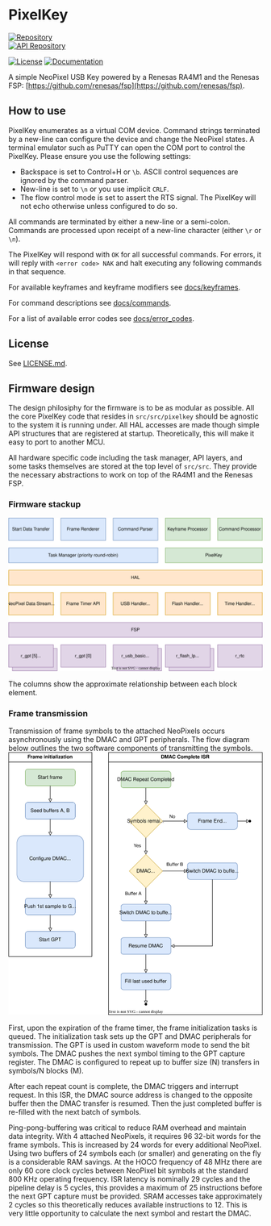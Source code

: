 # PixelKey
[![Repository](https://img.shields.io/static/v1?style=social&logo=github&message=jprofeta/pixelkey&label=Repo)](https://github.com/jprofeta/pixelkey)
<br/>[![API Repository](https://img.shields.io/static/v1?style=social&logo=github&message=jprofeta/pixelkey-python&label=API%20Repo)](https://github.com/jprofeta/pixelkey-python)

[![License](https://img.shields.io/badge/license-BSD_3--Clause-blue.svg)](https://opensource.org/licenses/BSD-3-Clause)
[![Documentation](https://img.shields.io/badge/docs-GitHub_Pages-informational)](https://jprofeta.github.io/pixelkey)

A simple NeoPixel USB Key powered by a Renesas RA4M1 and the Renesas FSP: [https://github.com/renesas/fsp](https://github.com/renesas/fsp).

## How to use
PixelKey enumerates as a virtual COM device. Command strings terminated by a new-line can configure the device and change the NeoPixel states. A terminal emulator such as PuTTY can open the COM port to control the PixelKey. Please ensure you use the following settings:
 - Backspace is set to Control+H or `\b`. ASCII control sequences are ignored by the command parser.
 - New-line is set to `\n` or you use implicit `CRLF`.
 - The flow control mode is set to assert the RTS signal. The PixelKey will not echo otherwise unless configured to do so.

All commands are terminated by either a new-line or a semi-colon. Commands are processed upon receipt of a new-line character (either `\r` or `\n`).

The PixelKey will respond with `OK` for all successful commands. For errors, it will reply with `<error code> NAK` and halt executing any following commands in that sequence.

For available keyframes and keyframe modifiers see [docs/keyframes](./docs/keyframes.md).

For command descriptions see [docs/commands](./docs/commands.md).

For a list of available error codes see [docs/error_codes](./docs/error_codes.md).

## License
See [LICENSE.md](./LICENSE.md).

## Firmware design
The design philosiphy for the firmware is to be as modular as possible. All the core PixelKey code that resides in `src/src/pixelkey` should be agnostic to the system it is running under. All HAL accesses are made though simple API structures that are registered at startup. Theoretically, this will make it easy to port to another MCU.

All hardware specific code including the task manager, API layers, and some tasks themselves are stored at the top level of `src/src`. They provide the necessary abstractions to work on top of the RA4M1 and the Renesas FSP. 

### Firmware stackup
![firmware stackup](docs/firmware_stackup.drawio.svg)

The columns show the approximate relationship between each block element.

### Frame transmission
Transmission of frame symbols to the attached NeoPixels occurs asynchronously using the DMAC and GPT peripherals. The flow diagram below outlines the two software components of transmitting the symbols. 
![frame transmission](docs/npdata_transfer.drawio.svg)

First, upon the expiration of the frame timer, the frame initialization tasks is queued. The initialization task sets up the GPT and DMAC peripherals for transmission. The GPT is used in custom waveform mode to send the bit symbols. The DMAC 
pushes the next symbol timing to the GPT capture register. The DMAC is configured to repeat up to buffer size (N) transfers in symbols/N blocks (M).

After each repeat count is complete, the DMAC triggers and interrupt request. In this ISR, the DMAC source address is changed to the opposite buffer then the DMAC transfer is resumed. Then the just completed buffer is re-filled with the next batch of symbols.

Ping-pong-buffering was critical to reduce RAM overhead and maintain data integrity. With 4 attached NeoPixels, it requires 96 32-bit words for the frame symbols. This is increased by 24 words for every additional NeoPixel. Using two buffers of 24 symbols each (or smaller) and generating on the fly is a considerable RAM savings. At the HOCO frequency of 48&nbsp;MHz there are only 60 core clock cycles between NeoPixel bit symbols at the standard 800&nbsp;KHz operating frequency. ISR latency is nominally 29 cycles and the pipeline delay is 5 cycles, this provides a maximum of 25 instructions before the next GPT capture must be provided. SRAM accesses take approximately 2 cycles so this theoretically reduces available instructions to 12. This is very little opportunity to calculate the next symbol and restart the DMAC. 
